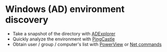 # Windows (AD) environment discovery
* Take a snapshot of the directory with [ADExplorer](../../tools/ADExplorer.md)
* Quickly analyze the environment with [PingCastle](../../tools/PingCastle.md)
* Obtain user / group / computer's list with [PowerView](../../tools/PowerView.md) or [Net commands](../../tools/NetCommands.md)
